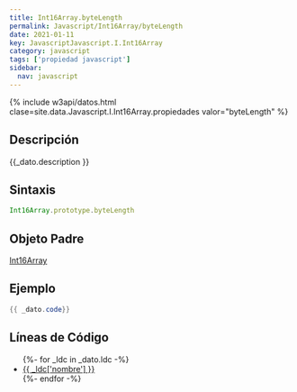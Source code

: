 ```yaml
---
title: Int16Array.byteLength
permalink: Javascript/Int16Array/byteLength
date: 2021-01-11
key: JavascriptJavascript.I.Int16Array
category: javascript
tags: ['propiedad javascript']
sidebar: 
  nav: javascript
---
```


{% include w3api/datos.html clase=site.data.Javascript.I.Int16Array.propiedades valor="byteLength" %}

## Descripción
{{_dato.description }}

## Sintaxis
~~~javascript
Int16Array.prototype.byteLength
~~~

## Objeto Padre
[Int16Array](/javascript/Int16Array/)

## Ejemplo
~~~java
{{ _dato.code}}
~~~

## Líneas de Código
<ul>
{%- for _ldc in _dato.ldc -%}
   <li>
       <a href="{{_ldc['url'] }}">{{ _ldc['nombre'] }}</a>
   </li>
{%- endfor -%}
</ul>
